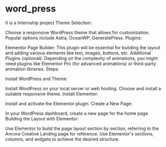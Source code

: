 # word_press
It is a Internship project
Theme Selection:

Choose a responsive WordPress theme that allows for customization. Popular options include Astra, OceanWP, GeneratePress.
Plugins:

Elementor Page Builder: This plugin will be essential for building the layout and adding various elements like text, images, buttons, etc.
Additional Plugins (optional): Depending on the complexity of animations, you might need plugins like Elementor Pro (for advanced animations) or third-party animation libraries.
Steps:

Install WordPress and Theme:

Install WordPress on your local server or web hosting.
Choose and install a suitable responsive theme.
Install Elementor:

Install and activate the Elementor plugin.
Create a New Page:

In your WordPress dashboard, create a new page for the home page.
Building the Layout with Elementor:

Use Elementor to build the page layout section by section, referring to the Ancora Creative Landing page for reference.
Use Elementor's sections, columns, and widgets to achieve the desired structure.

